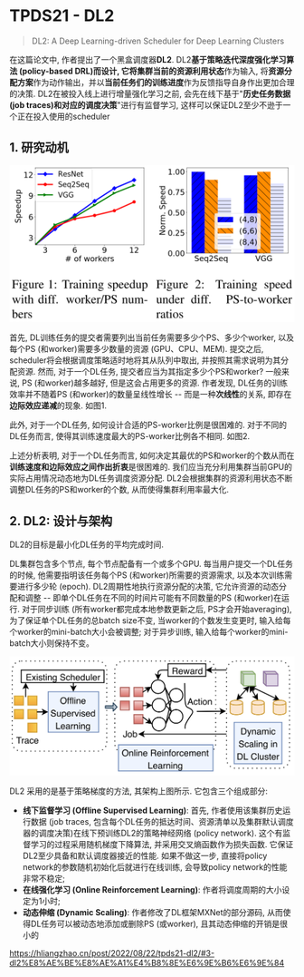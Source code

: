 # TPDS21 - DL2

> DL2: A Deep Learning-driven Scheduler for Deep Learning Clusters

在这篇论文中, 作者提出了一个黑盒调度器**DL2**. DL2**基于策略迭代深度强化学习算法 (policy-based DRL)**而设计, 它将**集群当前的资源利用状态**作为输入, 将**资源分配方案**作为动作输出，并以**当前任务们的训练进度**作为反馈指导自身作出更加合理的决策. DL2在被投入线上进行增量强化学习之前, 会先在线下基于"**历史任务数据 (job traces)和对应的调度决策**"进行有监督学习, 这样可以保证DL2至少不逊于一个正在投入使用的scheduler

## 1. 研究动机

![fig1](../../assets/MLSys/GPUManagement/tpds21-DL2-fig1.png)

首先, DL训练任务的提交者需要列出当前任务需要多少个PS、多少个worker, 以及每个PS (和worker)需要多少数量的资源 (GPU、CPU、MEM). 提交之后, scheduler将会根据调度策略适时地将其从队列中取出, 并按照其需求说明为其分配资源. 然而, 对于一个DL任务, 提交者应当为其指定多少个PS和worker? 一般来说, PS (和worker)越多越好, 但是这会占用更多的资源. 作者发现, DL任务的训练效率并不随着PS (和worker)的数量呈线性增长 -- 而是一种**次线性**的关系, 即存在**边际效应递减**的现象. 如图1. 

此外, 对于一个DL任务, 如何设计合适的PS-worker比例是很困难的. 对于不同的DL任务而言, 使得其训练速度最大的PS-worker比例各不相同. 如图2. 

上述分析表明, 对于一个DL任务而言, 如何决定其最优的PS和worker的个数从而在**训练速度和边际效应之间作出折衷**是很困难的. 我们应当充分利用集群当前GPU的实际占用情况动态地为DL任务调度资源分配. DL2会根据集群的资源利用状态不断调整DL任务的PS和worker的个数, 从而使得集群利用率最大化. 

## 2. DL2: 设计与架构

DL2的目标是最小化DL任务的平均完成时间. 

DL集群包含多个节点, 每个节点配备有一个或多个GPU. 每当用户提交一个DL任务的时候, 他需要指明该任务每个PS (和worker)所需要的资源需求, 以及本次训练需要进行多少轮 (epoch). DL2周期性地执行资源分配的决策, 它允许资源的动态分配和调整 -- 即单个DL任务在不同的时间片可能有不同数量的PS (和worker)在运行. 对于同步训练 (所有worker都完成本地参数更新之后, PS才会开始averaging), 为了保证单个DL任务的总batch size不变, 当worker的个数发生变更时, 输入给每个worker的mini-batch大小会被调整; 对于异步训练, 输入给每个worker的mini-batch大小则保持不变。

![fig2](../../assets/MLSys/GPUManagement/tpds21-DL2-fig2.png)

DL2 采用的是基于策略梯度的方法, 其架构上图所示. 它包含三个组成部分: 
- **线下监督学习 (Offline Supervised Learning)**: 首先, 作者使用该集群历史运行数据 (job traces, 包含每个DL任务的抵达时间、资源清单以及集群默认调度器的调度决策)在线下预训练DL2的策略神经网络 (policy network). 这个有监督学习的过程采用随机梯度下降算法, 并采用交叉熵函数作为损失函数. 它保证DL2至少具备和默认调度器接近的性能. 如果不做这一步, 直接将policy network的参数随机初始化后就进行在线训练, 会导致policy network的性能非常不稳定;
- **在线强化学习 (Online Reinforcement Learning)**: 作者将调度周期的大小设定为1小时;
- **动态伸缩 (Dynamic Scaling)**: 作者修改了DL框架MXNet的部分源码, 从而使得DL任务可以被动态地添加或删除PS (或worker), 且其动态伸缩的开销是很小的


https://hliangzhao.cn/post/2022/08/22/tpds21-dl2/#3-dl2%E8%AE%BE%E8%AE%A1%E4%B8%8E%E6%9E%B6%E6%9E%84